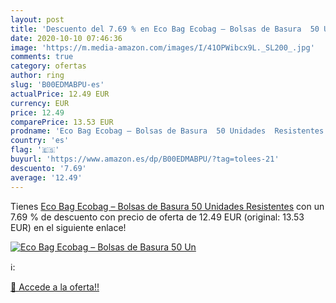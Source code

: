 ```yaml
---
layout: post
title: 'Descuento del 7.69 % en Eco Bag Ecobag – Bolsas de Basura  50 Un'
date: 2020-10-10 07:46:36
image: 'https://m.media-amazon.com/images/I/41OPWibcx9L._SL200_.jpg'
comments: true
category: ofertas
author: ring
slug: 'B00EDMABPU-es'
actualPrice: 12.49 EUR
currency: EUR
price: 12.49
comparePrice: 13.53 EUR
prodname: 'Eco Bag Ecobag – Bolsas de Basura  50 Unidades  Resistentes'
country: 'es'
flag: '🇪🇸'
buyurl: 'https://www.amazon.es/dp/B00EDMABPU/?tag=tolees-21'
descuento: '7.69'
average: '12.49'
---
```


Tienes [Eco Bag Ecobag – Bolsas de Basura  50 Unidades  Resistentes](https://www.amazon.es/dp/B00EDMABPU/?tag=tolees-21) con un 7.69 % de descuento con precio de oferta de 12.49 EUR (original: 13.53 EUR) en el siguiente enlace!

[![Eco Bag Ecobag – Bolsas de Basura  50 Un](https://m.media-amazon.com/images/I/41OPWibcx9L._SL200_.jpg)](https://www.amazon.es/dp/B00EDMABPU/?tag=tolees-21)

ℹ️:


[🛒 Accede a la oferta!!](https://www.amazon.es/dp/B00EDMABPU/?tag=tolees-21)

